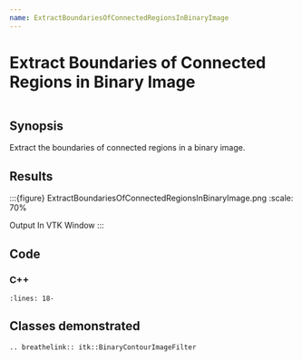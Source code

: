 ```yaml
---
name: ExtractBoundariesOfConnectedRegionsInBinaryImage
---
```


# Extract Boundaries of Connected Regions in Binary Image

```{index} single: BinaryContourImageFilter
```

## Synopsis

Extract the boundaries of connected regions in a binary image.

## Results

:::{figure} ExtractBoundariesOfConnectedRegionsInBinaryImage.png
:scale: 70%

Output In VTK Window
:::

## Code

### C++

```{literalinclude} Code.cxx
:lines: 18-
```

## Classes demonstrated

```{eval-rst}
.. breathelink:: itk::BinaryContourImageFilter
```
